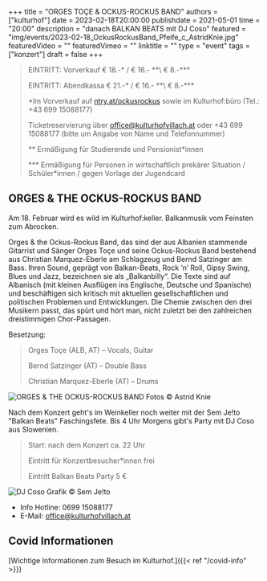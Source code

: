 +++
title = "ORGES TOÇE & OCKUS-ROCKUS BAND"
authors = ["kulturhof"]
date = 2023-02-18T20:00:00
publishdate = 2021-05-01
time = "20:00"
description = "danach BALKAN BEATS mit DJ Coso"
featured = "img/events/2023-02-18_OckusRockusBand_Pfeife_c_AstridKnie.jpg"
featuredVideo = ""
featuredVimeo = ""
linktitle = ""
type = "event"
tags = ["konzert"]
draft = false
+++

>
> EINTRITT: Vorverkauf € 18.-\* / € 16.- *\*\ € 8.-\*\*\*
> 
> EINTRITT: Abendkassa € 21.-\* / € 16.- *\*\ € 8.-\*\*\*
>
> \*Im Vorverkauf auf [ntry.at/ockusrockus](https://ntry.at/ockusrockus) sowie im Kulturhof:büro (Tel.: +43 699 15088177)
>
>Ticketreservierung über office@kulturhofvillach.at oder +43 699 15088177 (bitte um Angabe von Name und Telefonnummer) 
> 
> \*\* Ermäßigung für Studierende und Pensionist\*innen
>
> \*\*\* Ermäßigung für Personen in wirtschaftlich prekärer Situation / Schüler\*innen / gegen Vorlage der Jugendcard
>


## ORGES & THE OCKUS-ROCKUS BAND

Am 18. Februar wird es wild im Kulturhof:keller. Balkanmusik vom Feinsten zum Abrocken.

Orges & the Ockus-Rockus Band, das sind der aus Albanien stammende Gitarrist und Sänger Orges Toçe und seine Ockus-Rockus Band bestehend aus Christian Marquez-Eberle am Schlagzeug und Bernd Satzinger am Bass. Ihren Sound, geprägt von Balkan-Beats, Rock ’n’ Roll, Gipsy Swing, Blues und Jazz, bezeichnen sie als „Balkanbilly“. Die Texte sind auf Albanisch (mit kleinen Ausflügen ins
Englische, Deutsche und Spanische) und beschäftigen sich kritisch mit aktuellen gesellschaftlichen und politischen Problemen und Entwicklungen. Die Chemie zwischen den drei Musikern passt, das spürt und hört man, nicht zuletzt bei den zahlreichen
dreistimmigen Chor-Passagen.

Besetzung:

>Orges Toçe (ALB, AT) – Vocals, Guitar
>
>Bernd Satzinger (AT) – Double Bass
>
>Christian Marquez-Eberle (AT) – Drums

![ORGES & THE OCKUS-ROCKUS BAND](/img/events/2023-02-18_OckusRockusBand_c_AstridKnie.jpg)
Fotos © Astrid Knie

Nach dem Konzert geht's im Weinkeller noch weiter mit der Sem Je!to "Balkan Beats" Faschingsfete. 
Bis 4 Uhr Morgens gibt's Party mit DJ Coso aus Slowenien.

>Start: nach dem Konzert ca. 22 Uhr 
>
>Eintritt für Konzertbesucher\*innen frei
>
>Eintritt Balkan Beats Party 5 €


![DJ Coso](/img/events/2023-02-18_Balkan_Beats1.jpg)
Grafik © Sem Je!to



- Info Hotline: 0699 15088177 
- E-Mail: office@kulturhofvillach.at

## Covid Informationen

[Wichtige Informationen zum Besuch im Kulturhof.]({{< ref "/covid-info" >}})
